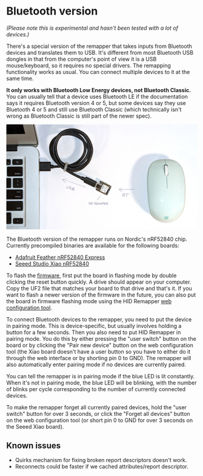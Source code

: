 # Bluetooth version

_(Please note this is experimental and hasn't been tested with a lot of devices.)_

There's a special version of the remapper that takes inputs from Bluetooth devices and translates them to USB. It's different from most Bluetooth USB dongles in that from the computer's point of view it is a USB mouse/keyboard, so it requires no special drivers. The remapping functionality works as usual. You can connect multiple devices to it at the same time.

**It only works with Bluetooth Low Energy devices, not Bluetooth Classic.** You can usually tell that a device uses Bluetooth LE if the documentation says it requires Bluetooth version 4 or 5, but some devices say they use Bluetooth 4 or 5 and still use Bluetooth Classic (which technically isn't wrong as Bluetooth Classic is still part of the newer spec).

![HID Remapper Bluetooth](images/bluetooth.jpg)

The Bluetooth version of the remapper runs on Nordic's nRF52840 chip. Currently precompiled binaries are available for the following boards:

* [Adafruit Feather nRF52840 Express](https://www.adafruit.com/product/4062)
* [Seeed Studio Xiao nRF52840](https://www.seeedstudio.com/Seeed-XIAO-BLE-nRF52840-p-5201.html)

To flash the [firmware](firmware-bluetooth), first put the board in flashing mode by double clicking the reset button quickly. A drive should appear on your computer. Copy the UF2 file that matches your board to that drive and that's it. If you want to flash a newer version of the firmware in the future, you can also put the board in firmware flashing mode using the HID Remapper [web configuration tool](https://www.jfedor.org/hid-remapper-config/).

To connect Bluetooth devices to the remapper, you need to put the device in pairing mode. This is device-specific, but usually involves holding a button for a few seconds. Then you also need to put HID Remapper in pairing mode. You do this by either pressing the "user switch" button on the board or by clicking the "Pair new device" button on the web configuration tool (the Xiao board doesn't have a user button so you have to either do it through the web interface or by shorting pin 0 to GND). The remapper will also automatically enter pairing mode if no devices are currently paired.

You can tell the remapper is in pairing mode if the blue LED is lit constantly. When it's not in pairing mode, the blue LED will be blinking, with the number of blinks per cycle corresponding to the number of currently connected devices.

To make the remapper forget all currently paired devices, hold the "user switch" button for over 3 seconds, or click the "Forget all devices" button on the web configuration tool (or short pin 0 to GND for over 3 seconds on the Seeed Xiao board).

## Known issues

* Quirks mechanism for fixing broken report descriptors doesn't work.
* Reconnects could be faster if we cached attributes/report descriptor.
